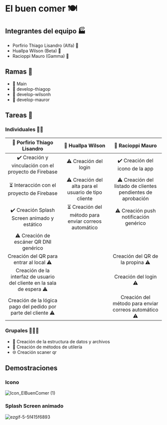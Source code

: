 # El buen comer 🍽️

## Integrantes del equipo 🏭
 - Porfirio Thiago Lisandro (Alfa) 🎅
 - Huallpa Wilson (Beta) 🧙
 - Racioppi Mauro (Gamma) 🧛

## Ramas 🌿

  - 🌲 Main 
  - 🎅 develop-thiagop
  - 🧙 develop-wilsonh
  - 🧛 develop-mauror

## Tareas 🧱

### Individuales 👨‍🦱

| 🎅 Porfirio Thiago Lisandro | 🧙 Huallpa Wilson | 🧛 Racioppi Mauro |
| :---:        |     :---:      |         :---: |
| ✔️ Creación y vinculación con el proyecto de Firebase | ⚠️ Creación del login | ✔️ Creación del icono de la app |
| ⏳ Interacción con el proyecto de Firebase | ⚠️ Creación del alta para el usuario de tipo cliente | ⚠️ Creación del listado de clientes pendientes de aprobación |
| ✔️ Creación Splash Screen animado y estático | ⏳ Creación del método para enviar correos automático | ⚠️ Creación push notificación genérico |
| ⚠️ Creación de escáner QR DNI genérico | || ||
| Creación del QR para entrar al local ⚠️ | | Creación del QR de la propina ⚠️ | | Creación del QR de cada mesa ⚠️ | 
| Creación de la interfaz de usuario del cliente en la sala de espera ⚠️ | | Creación del login ⚠️ | | Creación del listado de pedidos del mozo ⚠️ | 
| Creación de la lógica pago del pedido por parte del cliente ⚠️ | | Creación del método para enviar correos automático ⚠️ | | Creación de un metodo generico para hacer un push notification ⚠️ | 

<!--
Thiago:
  Para hacer
  Enviar una notificación al mozo cuando el pedido se terminó de hacer en la cocina y el bar

  Haciendo
  Interacción con el proyecto de Firebase

  En revision
  //Creación del QR para entrar al local
  Creación de escáner QR DNI
  //Creación de la lógica pago del pedido por parte del cliente ⚠
  Creación de la interfaz de usuario para cuando el cliente está creando su pedido
  Creación de la interfaz de usuario para cuando el cliente tiene un pedido realizado
  //Creación de la interfaz de usuario del cliente en la sala de espera
  Creación del menú de productos
  Creación del alta de pedido

  Hecho
  Creación y vinculación con el proyecto de Firebase
  Creación Splash Screen animado y estático

Wilson
  Haciendo
  Creación del listado de encuestas previas

  Revision
  Enviar notificación a la cocina y bar cuando se hace un pedido
  Creación del listado de pedidos de la cocina
  Creación del listado de pedidos del bar
  Enviar una notificación al maitre para avisarle que hay un nuevo cliente en la lista de espera
  El maitre le asigna una mesa a los clientes que están en la lista de espera
  Creación de lista de espera de clientes
  //Creación del método para enviar correos automático
  //Creación del QR de la propina
  Creación del alta para el usuario de tipo cliente
  Creación del alta para el usuario de tipo cliente anónimo
  //Creación del login

Mauro
  Revision
  //Creación de un metodo generico para hacer un push notification
  //Creación del QR de cada mesa 
  //Creación del listado de pedidos del mozo
  Creación de la lógica de pago del pedido por parte del mozo
  Envió del correo al cliente informando sobre su rechazo o aprobación
  Creación del listado de clientes pendientes de aprobación
  Creación de el alta de la encuesta
  Creación del QR de cada mesa
  Enviar notificación al dueño/supervisor cuando se registra un nuevo cliente pendiente de aprobación
  Creación de la sala de chat entre la mesa y los mozos
  Enviar una notificación a todos los mozos cuando una mesa haya enviado un mensaje

  Terminado
  Creación del icono de la app
-->
### Grupales 👨‍👩‍👦

  - 📁 Creación de la estructura de datos y archivos
  - 🧰 Creación de métodos de utilería
  - 🌐 Creación scaner qr

## Demostraciones

### Icono

![Icon_ElBuenComer (1)](https://github.com/ThiagoPorfirio2003/ElBuenComer-2024/assets/98666301/10e928da-4c5b-429d-921e-94f63f7477d6)


### Splash Screen animado

![ezgif-5-5f415f6893](https://github.com/ThiagoPorfirio2003/ElBuenComer-2024/assets/98666301/5ce5b35d-85c8-47e7-a249-4c84919a4c8d)

<!--
### 🎅 Porfirio Thiago Lisandro

**Rama:** develop-thiagop

 - Creación del **splash estático y animado**
    - Fecha de inicio: 10/6
    - Fecha de finalización: 11/6 
 
 - Creación del **alta de empleados**
    - Fecha de inicio: 12/6
    - Fecha de finalización: A definir
       
 - Creación del **alta de mesa**
    - Fecha de inicio: 17/6
    - Fecha de finalización: A definir
  

### 🧙 Huallpa Wilson

**Rama:** develop-wilsonh

 - Creación del **inicio de sesión**
    - Fecha de inicio: 10/6
    - Fecha de finalización: 11/6 
 
 - Creación del **alta de clientes**
    - Fecha de inicio: 14/6
    - Fecha de finalización: A definir 

### 🧛 Racioppi Mauro

**Rama:** develop-mauror

 - Creación del **logo de la app y la empresa**
    - Fecha de inicio: 7/6
    - Fecha de finalización: 8/6 

 - Creación del **alta de dueño / supervisor**
    - Fecha de inicio: 10/6
    - Fecha de finalización: 14/6
      
 - Creación del **alta de productos**
    - Fecha de inicio: 12/6
    - Fecha de finalización: 14/6

  -->
